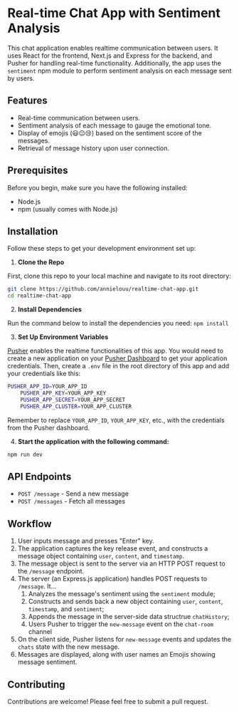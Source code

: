 # Real-time Chat App with Sentiment Analysis
This chat application enables realtime communication between users. It uses React for the frontend, Next.js and Express for the backend, and Pusher for handling real-time functionality. Additionally, the app uses the `sentiment` npm module to perform sentiment analysis on each message sent by users.

## Features
- Real-time communication between users.
- Sentiment analysis of each message to gauge the emotional tone.
- Display of emojis (😃😐😢) based on the sentiment score of the messages.
- Retrieval of message history upon user connection.

## Prerequisites
Before you begin, make sure you have the following installed:
- Node.js
- npm (usually comes with Node.js)

## Installation
Follow these steps to get your development environment set up:
1. **Clone the Repo**

First, clone this repo to your local machine and navigate to its root directory:
```bash
git clone https://github.com/annielouu/realtime-chat-app.git
cd realtime-chat-app
```
2. **Install Dependencies**

Run the command below to install the dependencies you need:
```npm install```

3. **Set Up Environment Variables**

[Pusher](https://pusher.com) enables the realtime functionalities of this app. You would need to create a new application on your [Pusher Dashboard](http://bit.ly/pusher-dashboard) to get your application credentials. Then, create a `.env` file in the root directory of this app and add your credentials like this:
```bash
PUSHER_APP_ID=YOUR_APP_ID
    PUSHER_APP_KEY=YOUR_APP_KEY
    PUSHER_APP_SECRET=YOUR_APP_SECRET
    PUSHER_APP_CLUSTER=YOUR_APP_CLUSTER
```
Remember to replace `YOUR_APP_ID`, `YOUR_APP_KEY`, etc., with the credentials from the Pusher dashboard.

4. **Start the application with the following command:**
```bash
npm run dev
```

## API Endpoints
- `POST /message` - Send a new message
- `POST /messages` - Fetch all messages

## Workflow
1. User inputs message and presses "Enter" key.
2. The application captures the key release event, and constructs a message object containing `user`, `content`, and `timestamp`.
3. The message object is sent to the server via an HTTP POST request to the `/message` endpoint.
4. The server (an Express.js application) handles POST requests to `/message`. It...
    1) Analyzes the message's sentiment using the `sentiment` module;
    2) Constructs and sends back a new object containing `user`, `content`, `timestamp`, and `sentiment`;
    3) Appends the message in the server-side data structrue `chatHistory`;
    4) Users Pusher to trigger the `new-message` event on the `chat-room` channel
5. On the client side, Pusher listens for `new-message` events and updates the `chats` state with the new message.
6. Messages are displayed, along with user names an Emojis showing message sentiment.

## Contributing
Contributions are welcome! Please feel free to submit a pull request.
